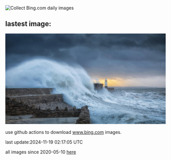 ![Collect Bing.com daily images](https://github.com/counter2015/bing-daily-images/workflows/Collect%20Bing.com%20daily%20images/badge.svg)
## lastest image:
![](images/img.jpg)

use github actions to download www.bing.com images.

last update:2024-11-19 02:17:05 UTC

all images since 2020-05-10 [here](https://github.com/counter2015/bing-daily-images/tree/master/images) 
